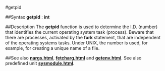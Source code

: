 
#getpid

##Syntax
**getpid** : **int**

##Description
The **getpid** function is used to determine the I.D. (number) that identifies the current operating system task (process). Beware that there are processes, activated by the **fork** statement, that are independent of the operating systems tasks.
Under UNIX, the number is used, for example, for creating a unique name of a file. 

##See also
**[nargs.html](nargs)**, **[fetcharg.html](fetcharg)** and **[getenv.html](getenv)**.
See also predefined unit **[sysmodule.html](Sys)**.

